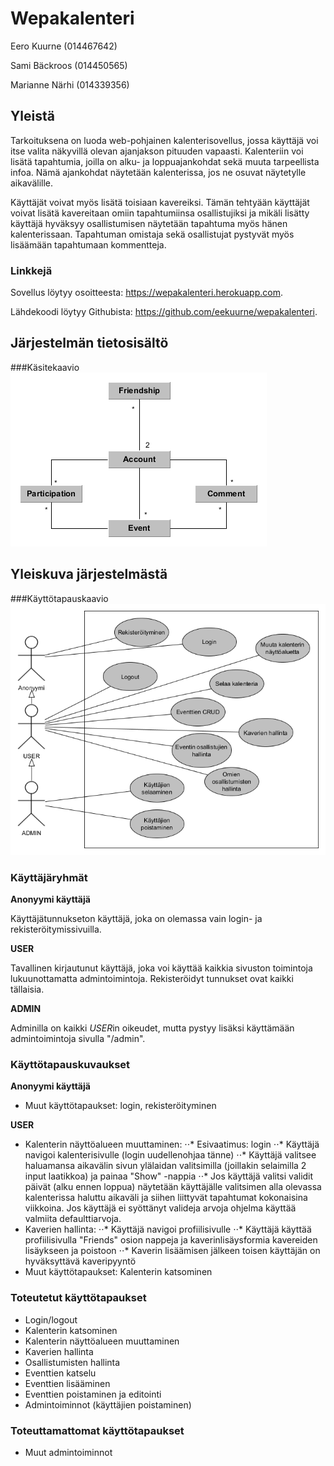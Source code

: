 # Wepakalenteri

Eero Kuurne (014467642)


Sami Bäckroos (014450565)


Marianne Närhi (014339356)



## Yleistä

Tarkoituksena on luoda web-pohjainen kalenterisovellus, jossa käyttäjä voi itse valita näkyvillä olevan ajanjakson pituuden vapaasti. Kalenteriin voi lisätä tapahtumia, joilla on alku- ja loppuajankohdat sekä muuta tarpeellista infoa. Nämä ajankohdat näytetään kalenterissa, jos ne osuvat näytetylle aikavälille. 


Käyttäjät voivat myös lisätä toisiaan kavereiksi. Tämän tehtyään käyttäjät voivat lisätä kavereitaan omiin tapahtumiinsa osallistujiksi ja mikäli lisätty käyttäjä hyväksyy osallistumisen näytetään tapahtuma myös hänen kalenterissaan. Tapahtuman omistaja sekä osallistujat pystyvät myös lisäämään tapahtumaan kommentteja.


### Linkkejä

Sovellus löytyy osoitteesta: https://wepakalenteri.herokuapp.com.


Lähdekoodi löytyy Githubista: https://github.com/eekuurne/wepakalenteri.


## Järjestelmän tietosisältö

###Käsitekaavio
![Käsitekaavio](relations.png)


## Yleiskuva järjestelmästä

###Käyttötapauskaavio
![Käyttötapauskaavio](use_case.png)


### Käyttäjäryhmät

**Anonyymi käyttäjä**

Käyttäjätunnukseton käyttäjä, joka on olemassa vain login- ja rekisteröitymissivuilla.


**USER**

Tavallinen kirjautunut käyttäjä, joka voi käyttää kaikkia sivuston toimintoja lukuunottamatta admintoimintoja. Rekisteröidyt tunnukset ovat kaikki tällaisia.


**ADMIN**

Adminilla on kaikki *USER*in oikeudet, mutta pystyy lisäksi käyttämään admintoimintoja sivulla "/admin".


### Käyttötapauskuvaukset

**Anonyymi käyttäjä**

- Muut käyttötapaukset: login, rekisteröityminen


**USER**

- Kalenterin näyttöalueen muuttaminen:
⋅⋅* Esivaatimus: login
⋅⋅* Käyttäjä navigoi kalenterisivulle (login uudellenohjaa tänne)
⋅⋅* Käyttäjä valitsee haluamansa aikavälin sivun ylälaidan valitsimilla (joillakin selaimilla 2 input laatikkoa) ja painaa "Show" -nappia
⋅⋅* Jos käyttäjä valitsi validit päivät (alku ennen loppua) näytetään käyttäjälle valitsimen alla olevassa kalenterissa haluttu aikaväli ja siihen liittyvät tapahtumat kokonaisina viikkoina. Jos käyttäjä ei syöttänyt valideja arvoja ohjelma käyttää valmiita defaulttiarvoja.
- Kaverien hallinta:
⋅⋅* Käyttäjä navigoi profiilisivulle
⋅⋅* Käyttäjä käyttää profiilisivulla "Friends" osion nappeja ja kaverinlisäysformia kavereiden lisäykseen ja poistoon
⋅⋅* Kaverin lisäämisen jälkeen toisen käyttäjän on hyväksyttävä kaveripyyntö
- Muut käyttötapaukset: Kalenterin katsominen


### Toteutetut käyttötapaukset

- Login/logout
- Kalenterin katsominen
- Kalenterin näyttöalueen muuttaminen
- Kaverien hallinta
- Osallistumisten hallinta
- Eventtien katselu
- Eventtien lisääminen
- Eventtien poistaminen ja editointi
- Admintoiminnot (käyttäjien poistaminen)


### Toteuttamattomat käyttötapaukset

- Muut admintoiminnot





